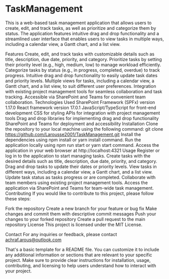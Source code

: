 # TaskManagement
This is a web-based task management application that allows users to create, edit, and track tasks, as well as prioritize and categorize them by status. The application features intuitive drag and drop functionality and a streamlined user interface that enables users to view tasks in multiple ways, including a calendar view, a Gantt chart, and a list view.

Features
  Create, edit, and track tasks with customizable details such as title, description, due date, priority, and category.
  Prioritize tasks by setting their priority level (e.g., high, medium, low) to manage workload efficiently.
  Categorize tasks by status (e.g., in progress, completed, overdue) to track progress.
  Intuitive drag and drop functionality to easily update task dates and priority levels.
  Multiple views for tasks, including a calendar view, a Gantt chart, and a list view, to suit different user preferences.
  Integration with existing project management tools for seamless collaboration and task tracking.
  Accessible via SharePoint and Teams for convenient team collaboration.
Technologies Used
  SharePoint Framework (SPFx) version 1.17.0
  React framework version 17.0.1
  JavaScript/TypeScript for front-end development
  CSS for styling
  APIs for integration with project management tools
  Drag and drop libraries for implementing drag and drop functionality
  SharePoint and Teams for deployment and accessibility
Installation
  Clone the repository to your local machine using the following command: git clone https://github.com/Larousse2001/TaskManagement.git
  Install the dependencies using npm install or yarn install command.
  Run the application locally using npm run start or yarn start command.
  Access the application in your web browser at http://localhost:4321
Usage
  Register or log in to the application to start managing tasks.
  Create tasks with the desired details such as title, description, due date, priority, and category.
  Drag and drop tasks to update their dates or priority levels.
  View tasks in different ways, including a calendar view, a Gantt chart, and a list view.
  Update task status as tasks progress or are completed.
  Collaborate with team members using existing project management tools.
  Access the application via SharePoint and Teams for team-wide task management.
  Contributing
  If you would like to contribute to this project, please follow these steps:

Fork the repository
  Create a new branch for your feature or bug fix
  Make changes and commit them with descriptive commit messages
  Push your changes to your forked repository
  Create a pull request to the main repository
  License
  This project is licensed under the MIT License.

Contact
For any inquiries or feedback, please contact achraf.arous@outlook.com

That's a basic template for a README file. You can customize it to include any additional information or sections that are relevant to your specific project. Make sure to provide clear instructions for installation, usage, contributing, and licensing to help users understand how to interact with your project.
